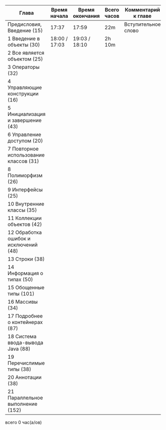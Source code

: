 Глава | Время начала | Время окончания | Всего часов | Комментарий к главе
-|-|-|-|-
Предисловия, Введение (15) | 17:37 | 17:59 | 22m | Вступительное слово 
1 Введение в объекты (30) | 18:00 / 17:03 | 19:03 / 18:10 | 2h 10m | 
2 Все является объектом (25) |  |  |  | 
3 Операторы (32) |  |  |  | 
4 Управляющие конструкции (16) |  |  |  |
5 Инициализация и завершение (43) |  |  |  |
6 Управление доступом (20) |  | |  |
7 Повторное использование классов (31) | |  | |
8 Полиморфизм (26) | | |  |
9 Интерфейсы (25) |  |  | |
10 Внутренние классы (35) |  | |  |
11 Коллекции объектов (42) |  |  | |
12 Обработка ошибок и исключений (48) |  |  | |
13 Строки (38) | |  |  | 
14 Информация о типах (50) |  |  | |
15 Обощенные типы (101) |  |  |  |
16 Массивы (34) |  |  |  |
17 Подробнее о контейнерах (87) |  |  |  |
18 Система ввода-вывода Java (88) |  |  | |
19 Перечислимые типы (38) | |  | |
20 Аннотации  (38) | | |  |
21 Параллельное выполнение (152) |  |  |  |

всего 0 час(а/ов)
